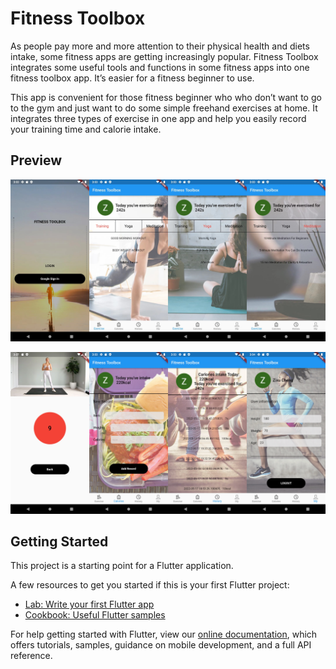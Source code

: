 # Fitness Toolbox

As people pay more and more attention to their physical health and diets intake, some fitness apps are getting increasingly popular. Fitness Toolbox integrates some useful tools and functions in some fitness apps into one fitness toolbox app. It’s easier for a fitness beginner to use.

This app is convenient for those fitness beginner who who don’t want to go to the gym and just want to do some simple freehand exercises at home. It integrates three types of exercise in one app and help you easily record your training time and calorie intake.

## Preview

![screenshot1.jpg](./assets/images/screenshot1.jpg)

![screenshot2.jpg](./assets/images/screenshot2.jpg)

## Getting Started

This project is a starting point for a Flutter application.

A few resources to get you started if this is your first Flutter project:

- [Lab: Write your first Flutter app](https://flutter.dev/docs/get-started/codelab)
- [Cookbook: Useful Flutter samples](https://flutter.dev/docs/cookbook)

For help getting started with Flutter, view our
[online documentation](https://flutter.dev/docs), which offers tutorials,
samples, guidance on mobile development, and a full API reference.
